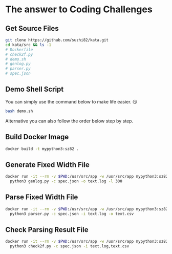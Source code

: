 # The answer to Coding Challenges

## Get Source Files
~~~bash
git clone https://github.com/suzhi82/kata.git
cd kata/src && ls -1
# Dockerfile
# check2f.py
# demo.sh
# genlog.py
# parser.py
# spec.json
~~~


## Demo Shell Script
You can simply use the command below to make life easier.​ :smirk:
~~~bash
bash demo.sh
~~~
Alternative you can also follow the order below step by step.


## Build Docker Image
~~~bash
docker build -t mypython3:sz82 .
~~~


## Generate Fixed Width File
~~~bash
docker run -it --rm -v $PWD:/usr/src/app -w /usr/src/app mypython3:sz82 \
  python3 genlog.py -c spec.json -o text.log -l 300

~~~


## Parse Fixed Width File
~~~bash
docker run -it --rm -v $PWD:/usr/src/app -w /usr/src/app mypython3:sz82 \
  python3 parser.py -c spec.json -i text.log -o text.csv

~~~


## Check Parsing Result File
~~~bash
docker run -it --rm -v $PWD:/usr/src/app -w /usr/src/app mypython3:sz82 \
  python3 check2f.py -c spec.json -i text.log,text.csv

~~~



